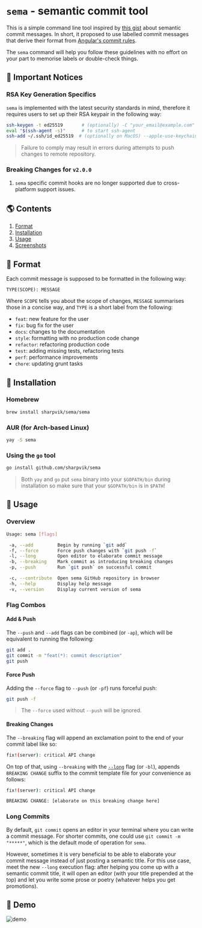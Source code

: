 # `sema` - semantic commit tool

This is a simple command line tool inspired by [this gist][gist] about semantic
commit messages. In short, it proposed to use labelled commit messages that
derive their format from [Angular's commit rules][angular].

[gist]: https://gist.github.com/joshbuchea/6f47e86d2510bce28f8e7f42ae84c716
[angular]: https://github.com/angular/angular.js/blob/master/DEVELOPERS.md#commits

The `sema` command will help you follow these guidelines with no effort on your
part to memorise labels or double-check things.

## 🚨 Important Notices

### RSA Key Generation Specifics

`sema` is implemented with the latest security standards in mind, therefore it
requires users to set up their RSA keypair in the following way:

```bash
ssh-keygen -t ed25519       # (optionally) -C "your_email@example.com"
eval "$(ssh-agent -s)"      # to start ssh-agent
ssh-add ~/.ssh/id_ed25519  # (optionally on MacOS) --apple-use-keychain
```

> Failure to comply may result in errors during attempts to push changes to
> remote repository.

### Breaking Changes for `v2.0.0`

1. `sema` specific commit hooks are no longer supported due to cross-platform
   support issues.

## 🌎 Contents

1. [Format](#format)
2. [Installation](#install)
3. [Usage](#usage)
4. [Screenshots](#demo)

## <a name="format"></a> 🍭 Format

Each commit message is supposed to be formatted in the following way:

```
TYPE(SCOPE): MESSAGE
```

Where `SCOPE` tells you about the scope of changes, `MESSAGE` summarises those
in a concise way, and `TYPE` is a short label from the following:

- `feat`: new feature for the user
- `fix`: bug fix for the user
- `docs`: changes to the documentation
- `style`: formatting with no production code change
- `refactor`: refactoring production code
- `test`: adding missing tests, refactoring tests
- `perf`: performance improvements
- `chore`: updating grunt tasks

## <a name="install"></a> 🚀 Installation

### Homebrew

```bash
brew install sharpvik/sema/sema
```

### AUR (for Arch-based Linux)

```bash
yay -S sema
```

### Using the `go` tool

```bash
go install github.com/sharpvik/sema
```

> Both `yay` and `go` put `sema` binary into your `$GOPATH/bin` during
> installation so make sure that your `$GOPATH/bin` is in `$PATH`!

## <a name="usage"></a> 🔭 Usage

### Overview

```bash
Usage: sema [flags]

 -a, --add         Begin by running `git add`
 -f, --force       Force push changes with `git push -f`
 -l, --long        Open editor to elaborate commit message
 -b, --breaking    Mark commit as introducing breaking changes
 -p, --push        Run `git push` on successful commit

 -c, --contribute  Open sema GitHub repository in browser
 -h, --help        Display help message
 -v, --version     Display current version of sema
```

### Flag Combos

#### Add & Push

The `--push` and `--add` flags can be combined (or `-ap`), which will be
equivalent to running the following:

```bash
git add .
git commit -m "feat(*): commit description"
git push
```

#### Force Push

Adding the `--force` flag to `--push` (or `-pf`) runs forceful push:

```bash
git push -f
```

> The `--force` used without `--push` will be ignored.

#### Breaking Changes

The `--breaking` flag will append an exclamation point to the end of your commit
label like so:

```bash
fix!(server): critical API change
```

On top of that, using `--breaking` with the [`--long`](#long) flag (or `-bl`),
appends `BREAKING CHANGE` suffix to the commit template file for your
convenience as follows:

```bash
fix!(server): critical API change

BREAKING CHANGE: [elaborate on this breaking change here]
```

### <a name="long"></a> Long Commits

By default, `git commit` opens an editor in your terminal where you can write a
commit message. For shorter commits, one could use `git commit -m "*****"`,
which is the default mode of operation for `sema`.

However, sometimes it is very beneficial to be able to elaborate your commit
message instead of just posting a semantic title. For this use case, meet the
new `--long` execution flag: after helping you come up with a semantic commit
title, it will open an editor (with your title prepended at the top) and let you
write some prose or poetry (whatever helps you get promotions).

## <a name="demo"></a> 🌌 Demo

![demo](img/demo.gif)
